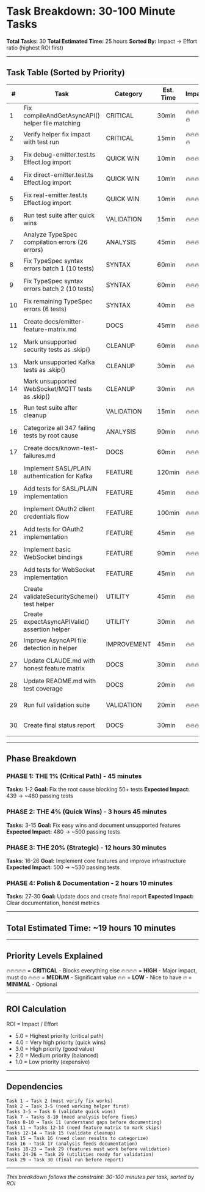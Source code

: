 # Task Breakdown: 30-100 Minute Tasks
**Total Tasks:** 30
**Total Estimated Time:** 25 hours
**Sorted By:** Impact → Effort ratio (highest ROI first)

---

## Task Table (Sorted by Priority)

| # | Task | Category | Est. Time | Impact | Effort | ROI | Status |
|---|------|----------|-----------|--------|--------|-----|--------|
| 1 | Fix compileAndGetAsyncAPI() helper file matching | CRITICAL | 30min | 🔥🔥🔥🔥🔥 | Low | 5.0 | ⏳ Pending |
| 2 | Verify helper fix impact with test run | CRITICAL | 15min | 🔥🔥🔥🔥🔥 | Low | 5.0 | ⏳ Pending |
| 3 | Fix debug-emitter.test.ts Effect.log import | QUICK WIN | 10min | 🔥🔥🔥 | Low | 3.0 | ⏳ Pending |
| 4 | Fix direct-emitter.test.ts Effect.log import | QUICK WIN | 10min | 🔥🔥🔥 | Low | 3.0 | ⏳ Pending |
| 5 | Fix real-emitter.test.ts Effect.log import | QUICK WIN | 10min | 🔥🔥🔥 | Low | 3.0 | ⏳ Pending |
| 6 | Run test suite after quick wins | VALIDATION | 15min | 🔥🔥🔥🔥 | Low | 4.0 | ⏳ Pending |
| 7 | Analyze TypeSpec compilation errors (26 errors) | ANALYSIS | 45min | 🔥🔥🔥🔥 | Med | 2.7 | ⏳ Pending |
| 8 | Fix TypeSpec syntax errors batch 1 (10 tests) | SYNTAX | 60min | 🔥🔥🔥 | Med | 2.0 | ⏳ Pending |
| 9 | Fix TypeSpec syntax errors batch 2 (10 tests) | SYNTAX | 60min | 🔥🔥🔥 | Med | 2.0 | ⏳ Pending |
| 10 | Fix remaining TypeSpec errors (6 tests) | SYNTAX | 40min | 🔥🔥 | Med | 1.3 | ⏳ Pending |
| 11 | Create docs/emitter-feature-matrix.md | DOCS | 45min | 🔥🔥🔥🔥 | Low | 4.0 | ⏳ Pending |
| 12 | Mark unsupported security tests as .skip() | CLEANUP | 60min | 🔥🔥🔥 | Low | 3.0 | ⏳ Pending |
| 13 | Mark unsupported Kafka tests as .skip() | CLEANUP | 30min | 🔥🔥 | Low | 2.0 | ⏳ Pending |
| 14 | Mark unsupported WebSocket/MQTT tests as .skip() | CLEANUP | 30min | 🔥🔥 | Low | 2.0 | ⏳ Pending |
| 15 | Run test suite after cleanup | VALIDATION | 15min | 🔥🔥🔥 | Low | 3.0 | ⏳ Pending |
| 16 | Categorize all 347 failing tests by root cause | ANALYSIS | 90min | 🔥🔥🔥🔥 | High | 1.3 | ⏳ Pending |
| 17 | Create docs/known-test-failures.md | DOCS | 60min | 🔥🔥🔥 | Med | 2.0 | ⏳ Pending |
| 18 | Implement SASL/PLAIN authentication for Kafka | FEATURE | 120min | 🔥🔥🔥🔥 | High | 1.3 | ⏳ Pending |
| 19 | Add tests for SASL/PLAIN implementation | FEATURE | 45min | 🔥🔥🔥 | Med | 2.0 | ⏳ Pending |
| 20 | Implement OAuth2 client credentials flow | FEATURE | 100min | 🔥🔥🔥 | High | 1.0 | ⏳ Pending |
| 21 | Add tests for OAuth2 implementation | FEATURE | 45min | 🔥🔥 | Med | 1.3 | ⏳ Pending |
| 22 | Implement basic WebSocket bindings | FEATURE | 90min | 🔥🔥🔥 | High | 1.1 | ⏳ Pending |
| 23 | Add tests for WebSocket implementation | FEATURE | 45min | 🔥🔥 | Med | 1.3 | ⏳ Pending |
| 24 | Create validateSecurityScheme() test helper | UTILITY | 45min | 🔥🔥 | Med | 1.3 | ⏳ Pending |
| 25 | Create expectAsyncAPIValid() assertion helper | UTILITY | 30min | 🔥🔥 | Low | 2.0 | ⏳ Pending |
| 26 | Improve AsyncAPI file detection in helper | IMPROVEMENT | 45min | 🔥🔥 | Med | 1.3 | ⏳ Pending |
| 27 | Update CLAUDE.md with honest feature matrix | DOCS | 30min | 🔥🔥🔥 | Low | 3.0 | ⏳ Pending |
| 28 | Update README.md with test coverage | DOCS | 20min | 🔥🔥 | Low | 2.0 | ⏳ Pending |
| 29 | Run full validation suite | VALIDATION | 20min | 🔥🔥🔥🔥 | Low | 4.0 | ⏳ Pending |
| 30 | Create final status report | DOCS | 30min | 🔥🔥🔥 | Low | 3.0 | ⏳ Pending |

---

## Phase Breakdown

### PHASE 1: THE 1% (Critical Path) - 45 minutes
**Tasks:** 1-2
**Goal:** Fix the root cause blocking 50+ tests
**Expected Impact:** 439 → ~480 passing tests

### PHASE 2: THE 4% (Quick Wins) - 3 hours 45 minutes
**Tasks:** 3-15
**Goal:** Fix easy wins and document unsupported features
**Expected Impact:** 480 → ~500 passing tests

### PHASE 3: THE 20% (Strategic) - 12 hours 30 minutes
**Tasks:** 16-26
**Goal:** Implement core features and improve infrastructure
**Expected Impact:** 500 → ~530 passing tests

### PHASE 4: Polish & Documentation - 2 hours 10 minutes
**Tasks:** 27-30
**Goal:** Update docs and create final report
**Expected Impact:** Clear documentation, honest metrics

---

## Total Estimated Time: ~19 hours 10 minutes

---

## Priority Levels Explained

🔥🔥🔥🔥🔥 = **CRITICAL** - Blocks everything else
🔥🔥🔥🔥 = **HIGH** - Major impact, must do
🔥🔥🔥 = **MEDIUM** - Significant value
🔥🔥 = **LOW** - Nice to have
🔥 = **MINIMAL** - Optional

---

## ROI Calculation

ROI = Impact / Effort
- 5.0 = Highest priority (critical path)
- 4.0 = Very high priority (quick wins)
- 3.0 = High priority (good value)
- 2.0 = Medium priority (balanced)
- 1.0 = Low priority (expensive)

---

## Dependencies

```
Task 1 → Task 2 (must verify fix works)
Task 2 → Task 3-5 (need working helper first)
Tasks 3-5 → Task 6 (validate quick wins)
Task 7 → Tasks 8-10 (need analysis before fixes)
Tasks 8-10 → Task 11 (understand gaps before documenting)
Task 11 → Tasks 12-14 (need feature matrix to mark skips)
Tasks 12-14 → Task 15 (validate cleanup)
Task 15 → Task 16 (need clean results to categorize)
Task 16 → Task 17 (analysis feeds documentation)
Tasks 18-23 → Task 29 (features must work before validation)
Tasks 24-26 → Task 29 (utilities ready for validation)
Task 29 → Task 30 (final run before report)
```

---

*This breakdown follows the constraint: 30-100 minutes per task, sorted by ROI*
